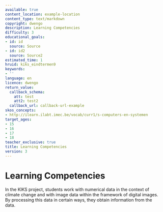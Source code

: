 ```yaml
---
available: true
content_location: example-location
content_type: text/markdown
copyright: dwengo
description: Learning Competencies
difficulty: 3
educational_goals:
- id: id
  source: Source
- id: id2
  source: Source2
estimated_time: 1
hruid: kiks_eindtermen9
keywords:
- ''
language: en
licence: dwengo
return_value:
  callback_schema:
    att: test
    att2: test2
  callback_url: callback-url-example
skos_concepts:
- http://ilearn.ilabt.imec.be/vocab/curr1/s-computers-en-systemen
target_ages:
- 15
- 16
- 17
- 18
teacher_exclusive: true
title: Learning Competencies
version: 3
---
```

# Learning Competencies

In the KIKS project, students work with numerical data in the context of climate change and with image data within the framework of digital images. By processing this data in certain ways, they obtain information from the data.